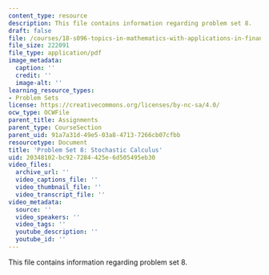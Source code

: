 ```yaml
---
content_type: resource
description: This file contains information regarding problem set 8.
draft: false
file: /courses/18-s096-topics-in-mathematics-with-applications-in-finance-fall-2013/20348102bc927284425e6d505495eb30_MIT18_S096F13_pset8.pdf
file_size: 222091
file_type: application/pdf
image_metadata:
  caption: ''
  credit: ''
  image-alt: ''
learning_resource_types:
- Problem Sets
license: https://creativecommons.org/licenses/by-nc-sa/4.0/
ocw_type: OCWFile
parent_title: Assignments
parent_type: CourseSection
parent_uid: 91a7a31d-49e5-03a8-4713-7266cb07cfbb
resourcetype: Document
title: 'Problem Set 8: Stochastic Calculus'
uid: 20348102-bc92-7284-425e-6d505495eb30
video_files:
  archive_url: ''
  video_captions_file: ''
  video_thumbnail_file: ''
  video_transcript_file: ''
video_metadata:
  source: ''
  video_speakers: ''
  video_tags: ''
  youtube_description: ''
  youtube_id: ''
---
```

This file contains information regarding problem set 8.
